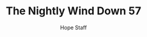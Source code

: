 ---
image: /assets/img/nwd/57_nwd_isaiah_41_10_a_erv.png
title: The Nightly Wind Down 57
number: 57
categories:
  - The Nightly Wind Down
author: Hope Staff
notes: The Nightly Wind Down 57
embed: >-
  EMBED_GOES_HERE
transcript: >-
  SOME LINES OF TEXT START HERE
---